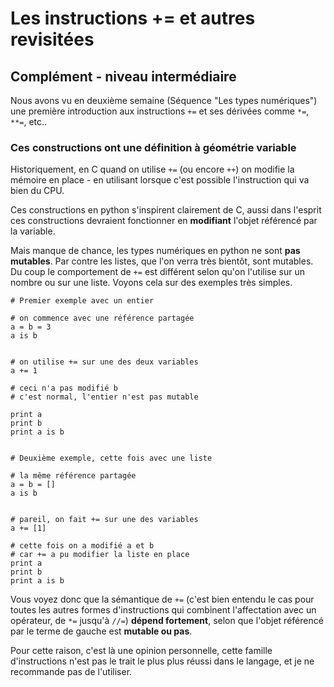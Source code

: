 
# Les instructions += et autres revisitées

## Complément - niveau intermédiaire

Nous avons vu en deuxième semaine (Séquence "Les types numériques") une première
introduction aux instructions `+=` et ses dérivées comme `*=`, `**=`, etc..

### Ces constructions ont une définition à géométrie variable

Historiquement, en C quand on utilise `+=` (ou encore `++`) on modifie la
mémoire en place - en utilisant lorsque c'est possible l'instruction qui va bien
du CPU.

Ces constructions en python s'inspirent clairement de C, aussi dans l'esprit ces
constructions devraient fonctionner en **modifiant** l'objet référencé par la
variable.

Mais manque de chance, les types numériques en python ne sont **pas mutables**.
Par contre les listes, que l'on verra très bientôt, sont mutables. Du coup le
comportement de `+=` est différent selon qu'on l'utilise sur un nombre ou sur
une liste. Voyons cela sur des exemples très simples.


    # Premier exemple avec un entier
    
    # on commence avec une référence partagée
    a = b = 3
    a is b 


    # on utilise += sur une des deux variables
    a += 1
    
    # ceci n'a pas modifié b
    # c'est normal, l'entier n'est pas mutable
    
    print a
    print b
    print a is b


    # Deuxième exemple, cette fois avec une liste
    
    # la même référence partagée
    a = b = []
    a is b


    # pareil, on fait += sur une des variables
    a += [1]
    
    # cette fois on a modifié a et b
    # car += a pu modifier la liste en place
    print a
    print b
    print a is b

Vous voyez donc que la sémantique de `+=` (c'est bien entendu le cas pour toutes
les autres formes d'instructions qui combinent l'affectation avec un opérateur,
de `*=` jusqu'à `//=`) **dépend fortement**, selon que l'objet référencé par le
terme de gauche est **mutable ou pas**.

Pour cette raison, c'est là une opinion personnelle, cette famille
d'instructions n'est pas le trait le plus plus réussi dans le langage, et je ne
recommande pas de l'utiliser.
